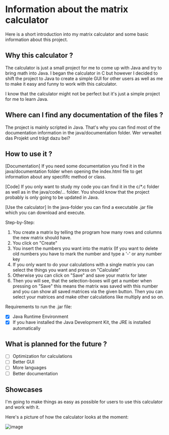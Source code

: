 # Information about the matrix calculator
Here is a short introduction into my matrix calculator and some basic information about this project.

## Why this calculator ?

The calculator is just a small project for me to come up with Java and try to bring math into Java.
I began the calculator in C but however I decided to shift the project to Java to create a simple GUI for other users as well as me
to make it easy and funny to work with this calculator.

I know that the calculator might not be perfect but it's just a simple project for me to learn Java.

## Where can I find any documentation of the files ?

The project is mainly scripted in Java. That's why you can find most of the documentation information in the java/documentation folder.
Wer verwaltet das Projekt und trägt dazu bei?

## How to use it ?

[Documentation]
If you need some documentation you find it in the java/documentation folder when opening the index.html file to get information about 
any specififc method or class.

[Code]
If you only want to study my code you can find it in the c/*.c folder as well as in the java/code/... folder.
You should know that the project probably is only going to be updated in Java.

[Use the calculator]
In the java-folder you can find a executable .jar file which you can download and execute.

Step-by-Step:
1. You create a matrix by telling the program how many rows and columns the new matrix should have.
2. You click on "Create"
3. You insert the numbers you want into the matrix (If you want to delete old numbers you have to mark the number and type a '-' or any number key
4. If you only want to do your calculations with a single matrix you can select the things you want and press on "Calculate"
5. Otherwise you can click on "Save" and save your matrix for later
6. Then you will see, that the selection-boxes will get a number when pressing on "Save" this means the matrix was saved with this number and you can
   show all saved matrices via the given button. Then you can select your matrices and make other calculations like multiply and so on.

Requirements to run the .jar file:
- [X] Java Runtime Environment
- [X] If you have installed the Java Development Kit, the JRE is installed automatically

## What is planned for the future ?
- [ ] Optimization for calculations
- [ ] Better GUI
- [ ] More languages
- [ ] Better documentation

## Showcases

I'm going to make things as easy as possible for users to use this calculator and work with it.

Here's a picture of how the calculator looks at the moment:

![image](https://github.com/Bniclas/Matrix-Calculator/assets/131747708/ee264863-ff5d-4d9f-992b-ad42f434d0a7)
